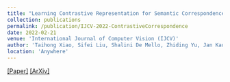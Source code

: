 ```yaml
---
title: "Learning Contrastive Representation for Semantic Correspondence"
collection: publications
permalink: /publication/IJCV-2022-ContrastiveCorrespondence
date: 2022-02-21
venue: 'International Journal of Computer Vision (IJCV)'
author: 'Taihong Xiao, Sifei Liu, Shalini De Mello, Zhiding Yu, Jan Kautz, Ming-Hsuan Yang'
location: 'Anywhere'
---
```


[[Paper]](https://trebuchet.public.springernature.app/get_content/93a4184a-fda0-4930-892e-515331427254)
[[ArXiv]](https://arxiv.org/abs/2109.10967)


